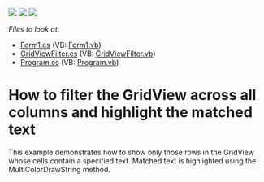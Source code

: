 <!-- default badges list -->
![](https://img.shields.io/endpoint?url=https://codecentral.devexpress.com/api/v1/VersionRange/128628795/10.1.4%2B)
[![](https://img.shields.io/badge/Open_in_DevExpress_Support_Center-FF7200?style=flat-square&logo=DevExpress&logoColor=white)](https://supportcenter.devexpress.com/ticket/details/E2508)
[![](https://img.shields.io/badge/📖_How_to_use_DevExpress_Examples-e9f6fc?style=flat-square)](https://docs.devexpress.com/GeneralInformation/403183)
<!-- default badges end -->
<!-- default file list -->
*Files to look at*:

* [Form1.cs](./CS/Form1.cs) (VB: [Form1.vb](./VB/Form1.vb))
* [GridViewFilter.cs](./CS/GridViewFilter.cs) (VB: [GridViewFilter.vb](./VB/GridViewFilter.vb))
* [Program.cs](./CS/Program.cs) (VB: [Program.vb](./VB/Program.vb))
<!-- default file list end -->
# How to filter the GridView across all columns and highlight the matched text


<p>This example demonstrates how to show only those rows in the GridView whose cells contain a specified text. Matched text is highlighted using the  MultiColorDrawString method.</p>

<br/>



